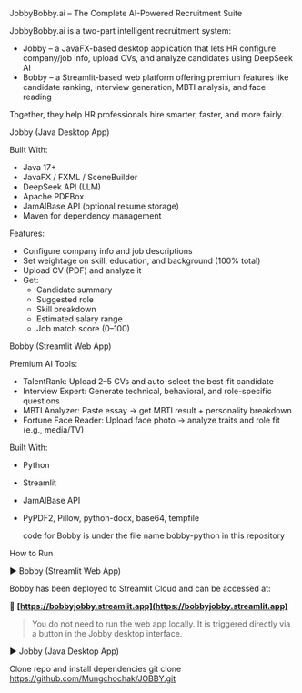 JobbyBobby.ai – The Complete AI-Powered Recruitment Suite

JobbyBobby.ai is a two-part intelligent recruitment system:

- Jobby – a JavaFX-based desktop application that lets HR configure company/job info, upload CVs, and analyze candidates using DeepSeek AI
- Bobby – a Streamlit-based web platform offering premium features like candidate ranking, interview generation, MBTI analysis, and face reading

Together, they help HR professionals hire smarter, faster, and more fairly.

Jobby (Java Desktop App)

Built With:
- Java 17+
- JavaFX / FXML / SceneBuilder
- DeepSeek API (LLM)
- Apache PDFBox
- JamAIBase API (optional resume storage)
- Maven for dependency management

Features:
- Configure company info and job descriptions
- Set weightage on skill, education, and background (100% total)
- Upload CV (PDF) and analyze it
- Get:
  - Candidate summary
  - Suggested role
  - Skill breakdown
  - Estimated salary range
  - Job match score (0–100)

Bobby (Streamlit Web App)

Premium AI Tools:
- TalentRank: Upload 2–5 CVs and auto-select the best-fit candidate
- Interview Expert: Generate technical, behavioral, and role-specific questions
- MBTI Analyzer: Paste essay → get MBTI result + personality breakdown
- Fortune Face Reader: Upload face photo → analyze traits and role fit (e.g., media/TV)

Built With:
- Python
- Streamlit
- JamAIBase API
- PyPDF2, Pillow, python-docx, base64, tempfile

  code for Bobby is under the file name bobby-python in this repository

How to Run

▶️ Bobby (Streamlit Web App)

Bobby has been deployed to Streamlit Cloud and can be accessed at:

🔗 **[https://bobbyjobby.streamlit.app](https://bobbyjobby.streamlit.app)**

> You do not need to run the web app locally. It is triggered directly via a button in the Jobby desktop interface.

▶️ Jobby (Java Desktop App)

Clone repo and install dependencies
git clone https://github.com/Mungchochak/JOBBY.git


